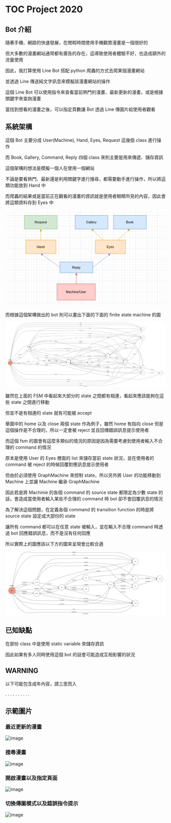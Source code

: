 # TOC Project 2020

## Bot 介紹

隨著手機、網路的快速發展，在閒暇時間使用手機觀賞漫畫是一個很好的

但大多數的漫畫網站通常都有廣告的存在，這導致使用者體驗不好，也造成額外的流量使用

因此，我打算使用 Line Bot 搭配 python 爬蟲的方式去爬某個漫畫網站

並透過 Line 傳送純文字訊息來模擬該漫畫網站的操作


這個 Line Bot 可以使用指令來查看當前熱門的漫畫、最新更新的漫畫，或是根據關鍵字來查詢漫畫

當找到想看的漫畫之後，可以指定頁數讓 Bot 透過 Line 傳圖片給使用者觀看


## 系統架構

這個 Bot 主要分成 User(Machine), Hand, Eyes, Request 這幾個 class 進行操作

而 Book, Gallery, Command, Reply 四個 class 來則主要是用來傳遞、儲存資訊


這個架構的想法是模擬一個人在使用一個網站

不論是要看熱門、最新還是利用關鍵字進行搜尋，都需要動手進行操作，所以將這類功能放到 Hand 中

而爬蟲的結果或是當前正在觀看的漫畫的資訊就是使用者眼睛所見的內容，因此會將這類資料存到 Eyes 中


![bot structure](./structure.png)

而根據這個架構做出的 bot 則可以畫出下面的下面的 finite state machine 的圖

![fsm](./fsm.png)

雖然在上面的 FSM 中看起來大部分的 state 之間都有相連，看起來應該能夠在這些 state 之間進行移動

但並不是有相連的 state 就有可能被 accept

舉圖中的 home 以及 close 兩個 state 作為例子，雖然 home 有指向 close 但是這個操作是不合理的，所以一定會被 reject 並且回傳錯誤訊息提示使用者


而這個 fsm 的圖會有這麼多類似的情況的原因是因為需要考慮到使用者輸入不合理的 command 的情況

原本是使用 User 的 Eyes 裡面的 list 來儲存當前 state 狀況，並在使用者的 command 被 reject 的時候回覆對應訊息提示使用者

但由於必須使用 GraphMachine 來控制 state，所以另外將 User 的功能移動到 Machine 上並讓 Machine 繼承 GraphMachine

因此若是將 Machinie 的各個 command 的 source state 都限定為少數 state 的話，會造成當使用者輸入某些不合理的 command 時 bot 卻不會回覆訊息的情況

為了解決這個問題，在定義各個 command 的 transition function 的時是將 source state 設定成大部份的 state

讓所有 command 都可以在任意 state 被輸入，並在輸入不合理 command 時透過 bot 回應錯誤訊息，而不是沒有任何回應

所以實際上的圖應該以下方的圖來呈現會比較合適

![image](./fsm-real.png)

## 已知缺點

在部份 class 中是使用 static variable 來儲存資訊

因此如果有多人同時使用這個 bot 的話會可能造成互相影響的狀況

## WARNING 

以下可能包含成年內容，請三思而入

.
.
.
.
.
.
.
.
.
.

## 示範圖片

### 最近更新的漫畫
![image](./image/sample1.png)

### 搜尋漫畫
![image](./image/sample4.png)

### 開啟漫畫以及指定頁面
![image](./image/sample2.png)

### 切換傳圖模式以及錯誤指令提示
![image](./image/sample3.png)



